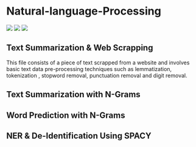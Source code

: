 # Natural-language-Processing
![](https://img.shields.io/badge/CODE-PYTHON-informational?style=flat&logo=<LOGO_NAME>&logoColor=white&color=2bbc8a)
![](https://img.shields.io/badge/version-3.7.3-informational?style=flat&logo=<LOGO_NAME>&logoColor=white&color=2bbc8a)
![](https://img.shields.io/badge/Domain-NLP-informational?style=flat&logo=<LOGO_NAME>&logoColor=white&color=2bbc8a)

## Text Summarization & Web Scrapping 
This file consists of  a piece of text scrapped from a website and involves basic text data pre-processing techniques such as lemmatization, tokenization , stopword removal, punctuation removal and digit removal.


## Text Summarization with N-Grams
## Word Prediction with N-Grams
## NER & De-Identification Using SPACY
